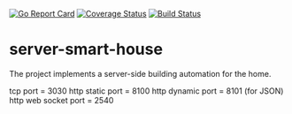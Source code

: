 [![Go Report Card](https://goreportcard.com/badge/github.com/giperboloid/centerms)](https://goreportcard.com/report/github.com/giperboloid/centerms)
[![Coverage Status](https://coveralls.io/repos/github/giperboloid/centerms/badge.svg?branch=master)](https://coveralls.io/github/giperboloid/centerms?branch=master)
[![Build Status](https://travis-ci.org/giperboloid/centerms.svg?branch=master)](https://travis-ci.org/giperboloid/centerms)

# server-smart-house
The project implements a server-side building automation for the home.

tcp port = 3030
http static port = 8100
http dynamic port = 8101 (for JSON)
http web socket port = 2540
